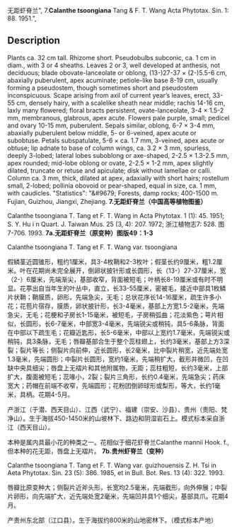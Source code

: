 无距虾脊兰",
7.**Calanthe tsoongiana** Tang & F. T. Wang Acta Phytotax. Sin. 1: 88. 1951.",

## Description
Plants ca. 32 cm tall. Rhizome short. Pseudobulbs subconic, ca. 1 cm in diam., with 3 or 4 sheaths. Leaves 2 or 3, well developed at anthesis, not deciduous; blade obovate-lanceolate or oblong, (13-)27-37 × (2-)5.5-6 cm, abaxially puberulent, apex acuminate; petiole-like base 8-19 cm, usually forming a pseudostem, though sometimes short and pseudostem inconspicuous. Scape arising from axil of current year’s leaves, erect, 33-55 cm, densely hairy, with a scalelike sheath near middle; rachis 14-16 cm, laxly many flowered; floral bracts persistent, ovate-lanceolate, 3-4 × 1.5-2 mm, membranous, glabrous, apex acute. Flowers pale purple, small; pedicel and ovary 10-15 mm, puberulent. Sepals similar, oblong, 6-7 × 3-4 mm, abaxially puberulent below middle, 5- or 6-veined, apex acute or subobtuse. Petals subspatulate, 5-6 × ca. 1.7 mm, 3-veined, apex acute or obtuse; lip adnate to base of column wings, ca. 3.2 × 3 mm, spurless, deeply 3-lobed; lateral lobes suboblong or axe-shaped, 2-2.5 × 1.3-2.5 mm, apex rounded; mid-lobe oblong or ovate, 2-2.5 × 1-2 mm, apex slightly dilated, truncate or retuse and apiculate; disk without lamellae or calli. Column ca. 3 mm, thick, dilated at apex, adaxially with short hairs; rostellum small, 2-lobed; pollinia obovoid or pear-shaped, equal in size, ca. 1 mm, with caudicles.
  "Statistics": "&amp;#9679; Forests, damp rocks; 400-1500 m. Fujian, Guizhou, Jiangxi, Zhejiang.
**7.无距虾脊兰（中国高等植物图鉴）**

Calanthe tsoongiana T. Tang et F. T. Wang in Acta Phytotax. 1 (1): 45. 1951; S. Y. Hu i n Quart. J. Taiwan Mus. 25 (3, 4): 207. 1972; 浙江植物志7: 528. 图7-706. 1993.
**7a.无距虾脊兰（原变种）图版49：1-3**

Calanthe tsoongiana T. Tang et F. T. Wang var. tsoongiana

假鳞茎近圆锥形，粗约1厘米，具3-4枚鞘和2-3枚叶；假茎长约9厘米，粗1.2厘米。叶在花期尚未完全展开，倒卵状披针形或长圆形，长（13-）27-37厘米，宽（2-）6厘米，先端渐尖，基部收窄，背面被短毛；叶柄长8-19厘米或有时不明显。花葶出自当年生的叶丛中，直立，长33-55厘米，密被毛，接近中部具1枚鳞片状鞘；鞘膜质，卵形，先端急尖，无毛；总状花序长14-16厘米，疏生许多小花；花苞片宿存，膜质，卵状披针形，长3-4毫米，基部上方宽1.5-2毫米，先端急尖，无毛；花梗和子房长1-15毫米，被短毛，子房稍弧曲；花淡紫色；萼片相似，长圆形，长6-7毫米，中部宽3-4毫米，先端锐尖或稍钝，具5-6条脉，背面在中部以下疏生毛；花瓣近匙形，长5-6毫米，中部以上宽约1.7毫米，先端锐尖或稍钝，具3条脉，无毛；唇瓣基部合生于整个蕊柱翅上，长约3毫米，基部上方3深裂；裂片等长；侧裂片向前伸，近长圆形，长2毫米，比中裂片稍宽，近先端处宽1.3毫米，先端圆形；中裂片长圆形，宽约1毫米，先端稍扩大，截形并微凹，在凹缺中央具细尖；唇盘上无褶片和其他附属物，无距；蕊柱粗短，长约3毫米，上部扩大，腹面被短毛；蕊喙小，2裂；裂片三角形，长约0.4毫米，先端急尖；药床宽大；药帽在前端不收窄，先端圆形；花粉团倒卵球形或梨形，等大，长约1毫米，具柄。花期4-5月。

产浙江（于潜、西天目山）、江西（武宁）、福建（崇安、沙县）、贵州（贵阳、梵净山）。生于海拔450-1450米的山坡林下、路边和阴湿岩石上。模式标本采自浙江（西天目山）。

本种是属内具最小花的种类之一。花相似于细花虾脊兰Calanthe mannii Hook. f., 但本种的花无距，唇盘上无褶片。
**7b.贵州虾脊兰（变种）**

Calanthe tsoongiana T. Tang et F. T. Wang var. guizhouensis Z. H. Tsi in Aeta Phytotax. Sin. 23 (5): 386. 1985, et in Bull. Bot. Res. 13 (4): 322. 1993.

唇瓣比原变种大；侧裂片近斧头形，长宽均2.5毫米，先端截形，向外伸展；中裂片卵形，向先端扩大，近先端处宽2毫米，先端凹并具1个细尖，基部具爪。花期4月。

产贵州东北部（江口县）。生于海拔约800米的山地密林下。（模式标本产地）

